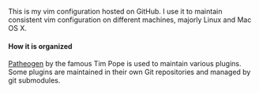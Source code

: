 This is my vim configuration hosted on GitHub. I use it to maintain consistent vim configuration on different machines, majorly Linux and Mac OS X.

#### How it is organized

[Patheogen](https://github.com/tpope/vim-pathogen) by the famous Tim Pope is used to maintain various plugins. Some plugins are maintained in their own Git repositories and managed by git submodules.
